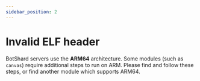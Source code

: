 ```yaml
---
sidebar_position: 2
---
```


# Invalid ELF header

BotShard servers use the **ARM64** architecture. Some modules (such as `canvas`) require additional steps to run on ARM. Please find and follow these steps, or find another module which supports ARM64.

